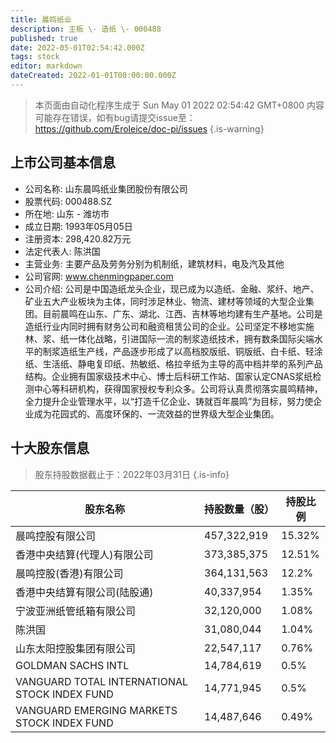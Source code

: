 ```yaml
---
title: 晨鸣纸业
description: 主板 \- 造纸 \- 000488
published: true
date: 2022-05-01T02:54:42.000Z
tags: stock
editor: markdown
dateCreated: 2022-01-01T00:00:00.000Z
---
```


> 本页面由自动化程序生成于 Sun May 01 2022 02:54:42 GMT+0800
> 内容可能存在错误，如有bug请提交issue至：https://github.com/Eroleice/doc-pi/issues
{.is-warning}

## 上市公司基本信息
- 公司名称: 山东晨鸣纸业集团股份有限公司
- 股票代码: 000488.SZ
- 所在地: 山东 - 潍坊市
- 成立日期: 1993年05月05日
- 注册资本: 298,420.82万元
- 法定代表人: 陈洪国
- 主营业务: 主要产品及劳务分别为机制纸，建筑材料，电及汽及其他
- 公司官网: www.chenmingpaper.com
- 公司介绍: 公司是中国造纸龙头企业，现已成为以造纸、金融、浆纤、地产、矿业五大产业板块为主体，同时涉足林业、物流、建材等领域的大型企业集团。目前晨鸣在山东、广东、湖北、江西、吉林等地均建有生产基地。公司是造纸行业内同时拥有财务公司和融资租赁公司的企业。公司坚定不移地实施林、浆、纸一体化战略，引进国际一流的制浆造纸技术，拥有数条国际尖端水平的制浆造纸生产线，产品逐步形成了以高档胶版纸、铜版纸、白卡纸、轻涂纸、生活纸、静电复印纸、热敏纸、格拉辛纸为主导的高中档并举的系列产品结构。企业拥有国家级技术中心、博士后科研工作站、国家认定CNAS浆纸检测中心等科研机构，获得国家授权专利众多。公司将认真贯彻落实晨鸣精神，全力提升企业管理水平，以“打造千亿企业、铸就百年晨鸣”为目标，努力使企业成为花园式的、高度环保的、一流效益的世界级大型企业集团。


## 十大股东信息
> 股东持股数据截止于：2022年03月31日
{.is-info}

| 股东名称 | 持股数量（股） | 持股比例 |
| --- | --- | --- |
| 晨鸣控股有限公司 | 457,322,919 | 15.32% |
| 香港中央结算(代理人)有限公司 | 373,385,375 | 12.51% |
| 晨鸣控股(香港)有限公司 | 364,131,563 | 12.2% |
| 香港中央结算有限公司(陆股通) | 40,337,954 | 1.35% |
| 宁波亚洲纸管纸箱有限公司 | 32,120,000 | 1.08% |
| 陈洪国 | 31,080,044 | 1.04% |
| 山东太阳控股集团有限公司 | 22,547,117 | 0.76% |
| GOLDMAN SACHS INTL | 14,784,619 | 0.5% |
| VANGUARD TOTAL INTERNATIONAL STOCK INDEX FUND | 14,771,945 | 0.5% |
| VANGUARD EMERGING MARKETS STOCK INDEX FUND | 14,487,646 | 0.49% |




